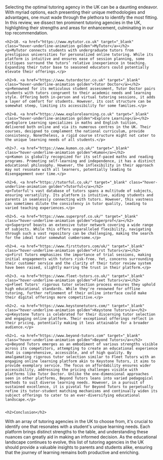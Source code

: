 <div class="container insight_article_style">
    <p>Selecting the optimal tutoring agency in the UK can be a daunting endeavor. With myriad options, each presenting their unique methodologies and advantages, one must wade through the plethora to identify the most fitting. In this review, we dissect ten prominent tutoring agencies in the UK, highlighting their strengths and areas for enhancement, culminating in our top recommendation.</p>

    <h2>10. <a href="https://www.mytutor.co.uk" target="_blank" class="hover-underline-animation golden">MyTutor</a></h2>
    <p>MyTutor connects students with undergraduate tutors from prestigious universities for personalized online tutoring. While its platform is intuitive and ensures ease of session planning, some critiques surround the tutors’ relative inexperience in teaching. Expanding their tutor base to seasoned educators could potentially elevate their offerings.</p>
    
    <h2>9. <a href="https://www.tutordoctor.co.uk" target="_blank" class="hover-underline-animation golden">Tutor Doctor</a></h2>
    <p>Renowned for its meticulous student assessment, Tutor Doctor pairs students with tutors congruent to their academic needs and learning style. Offering both in-person and virtual tutoring sessions, it adds a layer of comfort for students. However, its cost structure can be somewhat steep, limiting its accessibility for some families.</p>
    
    <h2>8. <a href="https://www.explorelearning.co.uk" target="_blank" class="hover-underline-animation golden">Explore Learning</a></h2>
    <p>Explore Learning specializes in maths and English tuition, delivered both online and via its numerous centres in the UK. Their courses, designed to complement the national curriculum, provide consistency. Nonetheless, a rigid course structure might not cater to the unique learning needs of all students.</p>
    
    <h2>7. <a href="https://www.kumon.co.uk/" target="_blank" class="hover-underline-animation golden">Kumon</a></h2>
    <p>Kumon is globally recognized for its self-paced maths and reading programs. Promoting self-learning and independence, it has a distinct educational philosophy. However, the inflexibility in their approach may not resonate with all learners, potentially leading to disengagement over time.</p>
    
    <h2>6. <a href="https://tutorful.co.uk/" target="_blank" class="hover-underline-animation golden">Tutorful</a></h2>
    <p>Tutorful's vast database of tutors spans a multitude of subjects, ensuring versatility. Its platform is intuitive, aiding students and parents in seamlessly connecting with tutors. However, this vastness can sometimes dilute the consistency in tutor quality, leading to varied teaching experiences.</p>
    
    <h2>5. <a href="https://www.superprof.co.uk/" target="_blank" class="hover-underline-animation golden">Superprof</a></h2>
    <p>Superprof boasts an extensive tutor network covering a wide range of subjects. While this offers unparalleled flexibility, navigating through such a vast repository can be challenging, making the search for the ideal tutor somewhat cumbersome.</p>
    
    <h2>4. <a href="https://www.firsttutors.com/uk/" target="_blank" class="hover-underline-animation golden">First Tutors</a></h2>
    <p>First Tutors emphasizes the importance of trial sessions, making initial engagements with tutors risk-free. Yet, concerns surrounding their customer service and the clarity of their tutor review system have been raised, slightly marring the trust in their platform.</p>
    
    <h2>3. <a href="https://www.fleet-tutors.co.uk/" target="_blank" class="hover-underline-animation golden">Fleet Tutors</a></h2>
    <p>Fleet Tutors' rigorous tutor selection process ensures they uphold high educational standards. While they're renowned for offline tutoring, further refinement of their online interface could make their digital offerings more competitive.</p>
    
    <h2>2. <a href="https://www.keystonetutors.com/" target="_blank" class="hover-underline-animation golden">Keystone Tutors</a></h2>
    <p>Keystone Tutors is celebrated for their discerning tutor selection and engaging online platform. Their exceptional offerings reflect in their pricing, potentially making it less attainable for a broader audience.</p>
    
    <h2>1. <a href="https://www.beyond-tutors.com" target="_blank" class="hover-underline-animation golden">Beyond Tutors</a></h2>
    <p>Beyond Tutors emerges as an embodiment of various strengths visible across its competitors, attempting to create an educational experience that is comprehensive, accessible, and of high quality. By amalgamating rigorous tutor selection similar to Fleet Tutors with an engaging online learning platform akin to Keystone Tutors, it aims to provide exemplary service. The focus on affordability ensures wider accessibility, addressing the pricing challenges visible with platforms like Tutor Doctor. Unlike the one-dimensional approaches seen in other platforms, Beyond Tutors leans into varied pedagogical methods to suit diverse learning needs. However, in a pursuit of sustained excellence, it is pivotal for Beyond Tutors to perpetually refine its tutor-student matching mechanisms and continually widen its subject offerings to cater to an ever-diversifying educational landscape.</p>
    

    <h2>Conclusion</h2>
<p>With an array of tutoring agencies in the UK to choose from, it's crucial to identify one that resonates with a student's unique learning needs. Each platform brings distinct strengths to the table, and understanding these nuances can greatly aid in making an informed decision. As the educational landscape continues to evolve, this list of tutoring agencies in the UK should provide a valuable insights to parents and students alike, ensuring that the journey of learning remains both productive and enriching.</p>

</div>
